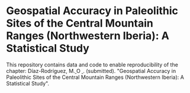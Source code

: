 # Geospatial Accuracy in Paleolithic Sites of the Central Mountain Ranges (Northwestern Iberia): A Statistical Study
This repository contains data and code to enable reproducibility of the chapter: Díaz-Rodríguez, M.<a href="https://orcid.org/0000-0002-2703-1507">
<img alt="ORCID logo" src="https://info.orcid.org/wp-content/uploads/2019/11/orcid_16x16.png" width="14" height="14" />
</a>. (submitted). "Geospatial Accuracy in Paleolithic Sites of the Central Mountain Ranges (Northwestern Iberia): A Statistical Study".
